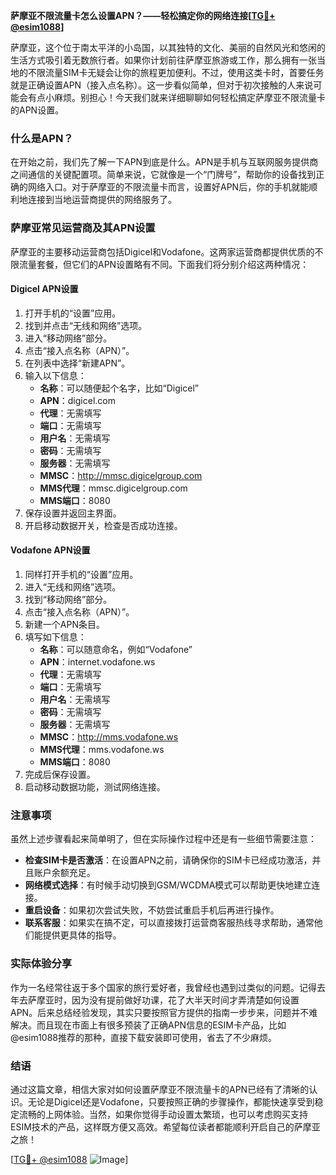 **萨摩亚不限流量卡怎么设置APN？——轻松搞定你的网络连接[[TG💪+ @esim1088](https://t.me/s/esim1088)]**

萨摩亚，这个位于南太平洋的小岛国，以其独特的文化、美丽的自然风光和悠闲的生活方式吸引着无数旅行者。如果你计划前往萨摩亚旅游或工作，那么拥有一张当地的不限流量SIM卡无疑会让你的旅程更加便利。不过，使用这类卡时，首要任务就是正确设置APN（接入点名称）。这一步看似简单，但对于初次接触的人来说可能会有点小麻烦。别担心！今天我们就来详细聊聊如何轻松搞定萨摩亚不限流量卡的APN设置。

### 什么是APN？

在开始之前，我们先了解一下APN到底是什么。APN是手机与互联网服务提供商之间通信的关键配置项。简单来说，它就像是一个“门牌号”，帮助你的设备找到正确的网络入口。对于萨摩亚的不限流量卡而言，设置好APN后，你的手机就能顺利地连接到当地运营商提供的网络服务了。

### 萨摩亚常见运营商及其APN设置

萨摩亚的主要移动运营商包括Digicel和Vodafone。这两家运营商都提供优质的不限流量套餐，但它们的APN设置略有不同。下面我们将分别介绍这两种情况：

#### Digicel APN设置
1. 打开手机的“设置”应用。
2. 找到并点击“无线和网络”选项。
3. 进入“移动网络”部分。
4. 点击“接入点名称（APN）”。
5. 在列表中选择“新建APN”。
6. 输入以下信息：
   - **名称**：可以随便起个名字，比如“Digicel”
   - **APN**：digicel.com
   - **代理**：无需填写
   - **端口**：无需填写
   - **用户名**：无需填写
   - **密码**：无需填写
   - **服务器**：无需填写
   - **MMSC**：http://mmsc.digicelgroup.com
   - **MMS代理**：mmsc.digicelgroup.com
   - **MMS端口**：8080
7. 保存设置并返回主界面。
8. 开启移动数据开关，检查是否成功连接。

#### Vodafone APN设置
1. 同样打开手机的“设置”应用。
2. 进入“无线和网络”选项。
3. 找到“移动网络”部分。
4. 点击“接入点名称（APN）”。
5. 新建一个APN条目。
6. 填写如下信息：
   - **名称**：可以随意命名，例如“Vodafone”
   - **APN**：internet.vodafone.ws
   - **代理**：无需填写
   - **端口**：无需填写
   - **用户名**：无需填写
   - **密码**：无需填写
   - **服务器**：无需填写
   - **MMSC**：http://mms.vodafone.ws
   - **MMS代理**：mms.vodafone.ws
   - **MMS端口**：8080
7. 完成后保存设置。
8. 启动移动数据功能，测试网络连接。

### 注意事项

虽然上述步骤看起来简单明了，但在实际操作过程中还是有一些细节需要注意：

- **检查SIM卡是否激活**：在设置APN之前，请确保你的SIM卡已经成功激活，并且账户余额充足。
- **网络模式选择**：有时候手动切换到GSM/WCDMA模式可以帮助更快地建立连接。
- **重启设备**：如果初次尝试失败，不妨尝试重启手机后再进行操作。
- **联系客服**：如果实在搞不定，可以直接拨打运营商客服热线寻求帮助，通常他们能提供更具体的指导。

### 实际体验分享

作为一名经常往返于多个国家的旅行爱好者，我曾经也遇到过类似的问题。记得去年去萨摩亚时，因为没有提前做好功课，花了大半天时间才弄清楚如何设置APN。后来总结经验发现，其实只要按照官方提供的指南一步步来，问题并不难解决。而且现在市面上有很多预装了正确APN信息的ESIM卡产品，比如@esim1088推荐的那种，直接下载安装即可使用，省去了不少麻烦。

### 结语

通过这篇文章，相信大家对如何设置萨摩亚不限流量卡的APN已经有了清晰的认识。无论是Digicel还是Vodafone，只要按照正确的步骤操作，都能快速享受到稳定流畅的上网体验。当然，如果你觉得手动设置太繁琐，也可以考虑购买支持ESIM技术的产品，这样既方便又高效。希望每位读者都能顺利开启自己的萨摩亚之旅！

[[TG💪+ @esim1088](https://t.me/s/esim1088) ![Image](https://i.postimg.cc/4NQfJmqS/Snipaste-2025-05-13-00-14-12.png)]
